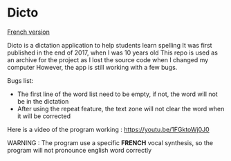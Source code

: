 # Dicto
[French version](README.md)

Dicto is a dictation application to help students learn spelling
It was first published in the end of 2017, when I was 10 years old
This repo is used as an archive for the project as I lost the source code when I changed my computer
However, the app is still working with a few bugs.

Bugs list:
- The first line of the word list need to be empty, if not, the word will not be in the dictation
- After using the repeat feature, the text zone will not clear the word when it will be corrected

Here is a video of the program working : https://youtu.be/1FGktoWj0J0

WARNING : The program use a specific **FRENCH** vocal synthesis, so the program will not pronounce english word correctly
